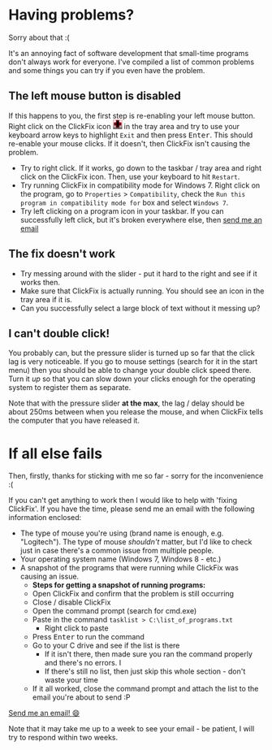# Having problems?

Sorry about that :(

It's an annoying fact of software development that small-time programs don't always work for everyone. I've compiled a list of common problems and some things you can try if you even have the problem.

## The left mouse button is disabled

If this happens to you, the first step is re-enabling your left mouse button. Right click on the ClickFix icon <img src="icon/ClickFix-icon.jpg" style="width: 18px;" height="18" width="18"> in the tray area and try to use your keyboard arrow keys to highlight `Exit` and then press <kbd>Enter</kbd>. This should re-enable your mouse clicks. If it doesn't, then ClickFix isn't causing the problem.

* Try to right click. If it works, go down to the taskbar / tray area and right click on the ClickFix icon. Then, use your keyboard to hit `Restart`.
* Try running ClickFix in compatibility mode for Windows 7. Right click on the program, go to `Properties` > `Compatibility`, check the `Run this program in compatibility mode for` box and select `Windows 7`.
* Try left clicking on a program icon in your taskbar. If you can successfully left click, but it's broken everywhere else, then [send me an email](#email)

## The fix doesn't work

* Try messing around with the slider - put it hard to the right and see if it works then.
* Make sure that ClickFix is actually running. You should see an icon in the tray area if it is.
* Can you successfully select a large block of text without it messing up?

## I can't double click!

You probably can, but the pressure slider is turned up so far that the click lag is very noticeable. If you go to mouse settings (search for it in the start menu) then you should be able to change your double click speed there. Turn it *up* so that you can slow down your clicks enough for the operating system to register them as separate.

Note that with the pressure slider **at the max**, the lag / delay should be about 250ms between when you release the mouse, and when ClickFix tells the computer that you have released it.


<a id="email"></a>
# If all else fails

Then, firstly, thanks for sticking with me so far - sorry for the inconvenience :(

If you can't get anything to work then I would like to help with 'fixing ClickFix'. If you have the time, please send me an email with the following information enclosed:

* The type of mouse you're using (brand name is enough, e.g. "Logitech"). The type of mouse *shouldn't* matter, but I'd like to check just in case there's a common issue from multiple people.
* Your operating system name (Windows 7, Windows 8 - etc.)
* A snapshot of the programs that were running while ClickFix was causing an issue.
    - **Steps for getting a snapshot of running programs:**
    - Open ClickFix and confirm that the problem is still occurring
    - Close / disable ClickFix
    - Open the command prompt (search for cmd.exe)
    - Paste in the command `tasklist > C:\list_of_programs.txt`
        - Right click to paste
    - Press <kbd>Enter</kbd> to run the command
    - Go to your C drive and see if the list is there
        - If it isn't there, then made sure you ran the command properly and there's no errors. I
        - If there's still no list, then just skip this whole section - don't waste your time
    - If it all worked, close the command prompt and attach the list to the email you're about to send :P

<a href="mailto:cemrajc+clickfix@gmail.com" title="cemrajc+clickfix@gmail.com">Send me an email! :smile:</a>

Note that it may take me up to a week to see your email - be patient, I will try to respond within two weeks.
